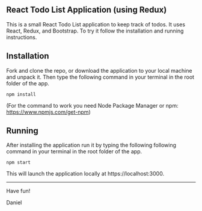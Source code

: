 React Todo List Application (using Redux)
---------------------------------
This is a small React Todo List application to keep track of todos. It uses React, Redux, and Bootstrap. To try it follow the installation and running instructions.

Installation
---------
Fork and clone the repo, or download the application to your local machine and unpack it. Then type the following command in your terminal in the root folder of the app.

```
npm install
```
(For the command to work you need Node Package Manager or npm: https://www.npmjs.com/get-npm)

Running
-----------
After installing the application run it by typing the following following command in your terminal in the root folder of the app.

```
npm start
```

This will launch the application locally at https://localhost:3000.

-----------

Have fun!

Daniel